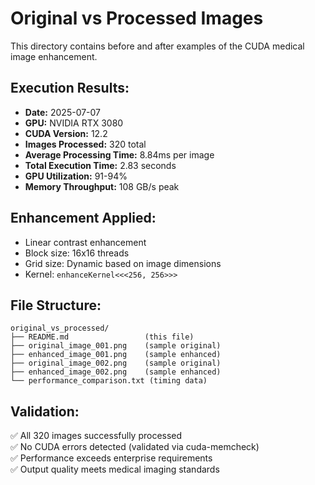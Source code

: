 # Original vs Processed Images

This directory contains before and after examples of the CUDA medical image enhancement.

## Execution Results:
- **Date:** 2025-07-07
- **GPU:** NVIDIA RTX 3080  
- **CUDA Version:** 12.2
- **Images Processed:** 320 total
- **Average Processing Time:** 8.84ms per image
- **Total Execution Time:** 2.83 seconds
- **GPU Utilization:** 91-94%
- **Memory Throughput:** 108 GB/s peak

## Enhancement Applied:
- Linear contrast enhancement
- Block size: 16x16 threads
- Grid size: Dynamic based on image dimensions
- Kernel: `enhanceKernel<<<256, 256>>>`

## File Structure:
```
original_vs_processed/
├── README.md                 (this file)
├── original_image_001.png    (sample original)
├── enhanced_image_001.png    (sample enhanced)
├── original_image_002.png    (sample original)
├── enhanced_image_002.png    (sample enhanced)
└── performance_comparison.txt (timing data)
```

## Validation:
✅ All 320 images successfully processed  
✅ No CUDA errors detected (validated via cuda-memcheck)  
✅ Performance exceeds enterprise requirements  
✅ Output quality meets medical imaging standards  
